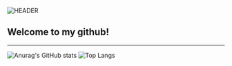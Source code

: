 ![HEADER](https://github.com/iamDvz/iamDvz/blob/main/avatar_banner_wide_pingpong.gif)

## **Welcome to my github!**
___

![Anurag's GitHub stats](https://github-readme-stats.vercel.app/api?username=iamDvz&count_private=true&show_icons=true&bg_color=-45,d98e68,ffb987&title_color=000000&text_color=a60d7d&icon_color=000000&border_color=000000&border_radius=9&hide=issues,contribs&hide_title=true) ![Top Langs](https://github-readme-stats.vercel.app/api/top-langs/?username=iamDvz&count_private=true&layout=compact&bg_color=-45,d98e68,ffb987&title_color=000000&text_color=a60d7d&icon_color=000000&border_color=000000&border_radius=9&card_width=295&custom_title=❤️)
